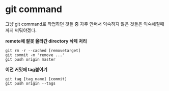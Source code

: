 # git command

그냥 git command로 작업하던 것들 중 자주 안써서 익숙하지 않은 것들은 익숙해질때까지 써둬야겠다.

**remote에 잘못 올라간 directory 삭제 처리**

```
git rm -r --cached [removetarget]
git commit -m 'remove ...'
git push origin master
```

**이전 커밋에 tag붙이기**

```
git tag [tag_name] [commit]
git push origin --tags
```